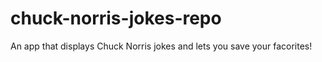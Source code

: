 # chuck-norris-jokes-repo
 An app that displays Chuck Norris jokes and lets you save your facorites!
